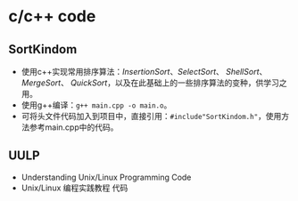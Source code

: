 # c/c++ code
## SortKindom
* 使用c++实现常用排序算法：*InsertionSort*、*SelectSort*、 *ShellSort*、*MergeSort*、 *QuickSort*，以及在此基础上的一些排序算法的变种，供学习之用。
* 使用g++编译：`g++ main.cpp -o main.o`。
* 可将头文件代码加入到项目中，直接引用：`#include"SortKindom.h"`，使用方法参考main.cpp中的代码。
## UULP
- Understanding Unix/Linux Programming Code
- Unix/Linux 编程实践教程 代码
